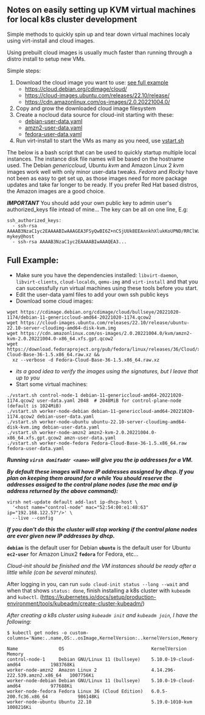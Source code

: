 ## Notes on easily setting up KVM virtual machines for local k8s cluster development

Simple methods to quickly spin up and tear down virtual machines localy using virt-install and cloud images.

Using prebuilt cloud images is usually much faster than running through a distro install to setup new VMs.

Simple steps:
1. Download the cloud image you want to use: [see full example](#full-example)
    - https://cloud.debian.org/cdimage/cloud/
    - https://cloud-images.ubuntu.com/releases/22.10/release/
    - https://cdn.amazonlinux.com/os-images/2.0.20221004.0/
1. Copy and grow the downloaded cloud image filesystem
1. Create a nocloud data source for cloud-init starting with these:
    - [debian-user-data.yaml](/debian-user-data.yaml)
    - [amzn2-user-data.yaml](/amzn2-user-data.yaml)
    - [fedora-user-data.yaml](/fedora-user-data.yaml)
1. Run virt-install to start the VMs as many as you need, use [vstart.sh](/vstart.sh)

The below is a bash script that can be used to quickly startup multiple local instances.
The instance disk file names will be based on the hostname used.
The Debian _genericcloud_, Ubuntu _kvm_ and Amazon Linux 2 _kvm_ images work well with
only minor user-data tweaks.  _Fedora_ and _Rocky_ have not been as easy to get set up,
as those images need for more package updates and take far longer to be ready.  If you
prefer Red Hat based distros, the Amazon images are a good choice.

***IMPORTANT*** You should add your own public key to admin user's authorized_keys
file intead of mine...
The key can be all on one line, E.g:
```
ssh_authorized_keys:
  - ssh-rsa AAAAB3NzaC1yc2EAAAABIwAAAGEA3FSyQwBI6Z+nCSjUUk8EEAnnkhXlukKoUPND/RRClWz2s5TCzIkd3Ou5+Cyz71X0XmazM3l5WgeErvtIwQMyT1KjNoMhoJMrJnWqQPOt5Q8zWd9qG7PBl9+eiH5qV7NZ mykey@host
  - ssh-rsa AAAAB3NzaC1yc2EAAAABIwAAAQEA3...
```

## Full Example:
- Make sure you have the dependencies installed: `libvirt-daemon`, `libvirt-clients`, `cloud-localds`, `qemu-img` and `virt-install` and that you can successfully run virtual machines using these tools before you start.
- Edit the user-data yaml files to add your own ssh public keys
- Download some cloud images:

```
wget https://cdimage.debian.org/cdimage/cloud/bullseye/20221020-1174/debian-11-genericcloud-amd64-20221020-1174.qcow2
wget https://cloud-images.ubuntu.com/releases/22.10/release/ubuntu-22.10-server-cloudimg-amd64-disk-kvm.img
wget https://cdn.amazonlinux.com/os-images/2.0.20221004.0/kvm/amzn2-kvm-2.0.20221004.0-x86_64.xfs.gpt.qcow2
wget https://download.fedoraproject.org/pub/fedora/linux/releases/36/Cloud/x86_64/images/Fedora-Cloud-Base-36-1.5.x86_64.raw.xz &&
  xz --verbose -d Fedora-Cloud-Base-36-1.5.x86_64.raw.xz
```
- _its a good idea to verify the images using the signatures, but I leave that up to you_
- Start some virtual machines:

```
./vstart.sh control-node-1 debian-11-genericcloud-amd64-20221020-1174.qcow2 user-data.yaml 2048  # 2048MiB for control-plane-node (default is 1024MiB)
./vstart.sh worker-node-debian debian-11-genericcloud-amd64-20221020-1174.qcow2 debian-user-data.yaml
./vstart.sh worker-node-ubuntu ubuntu-22.10-server-cloudimg-amd64-disk-kvm.img debian-user-data.yaml
./vstart.sh worker-node-amzn2 amzn2-kvm-2.0.20221004.0-x86_64.xfs.gpt.qcow2 amzn-user-data.yaml
./vstart.sh worker-node-fedora Fedora-Cloud-Base-36-1.5.x86_64.raw fedora-user-data.yaml
```


_**Running `virsh domifaddr <name>` will give you the ip addresses for a VM.**_

***By default these images will have IP addresses assigned by dhcp.
If you plan on keeping them around for a while You should reserve the
addresses assiged to the control plane nodes (use the mac and ip address
returned by the above command):***
```
virsh net-update default add-last ip-dhcp-host \
  '<host name="control-node" mac="52:54:00:e1:48:63" ip="192.168.122.57"/>' \
  --live --config
```
***If you don't do this the cluster will stop working if the control plane nodes
are ever given new IP addresses by dhcp.***

**`debian`** is the default user for Debian
**`ubuntu`** is the default user for Ubuntu
**`ec2-user`** for Amazon Linux2
**`fedora`** for Fedora, etc...

*Cloud-init should be finished and the VM instances should be ready after a little while (can be several minutes).*

After logging in you, can run `sudo cloud-init status --long --wait` and when that shows `status: done`,
finish installing a k8s cluster with `kubeadm` and `kubectl`. (https://kubernetes.io/docs/setup/production-environment/tools/kubeadm/create-cluster-kubeadm/)

_After creating a k8s cluster using `kubeadm init` and `kubeadm join`, I have the following:_

```
$ kubectl get nodes -o custom-columns='Name:..name,OS:..osImage,KernelVersion:..kernelVersion,Memory:..capacity.memory'
```
```
Name               OS                                KernelVersion                   Memory
control-node-1     Debian GNU/Linux 11 (bullseye)    5.10.0-19-cloud-amd64           1983768Ki
worker-node-amzn2  Amazon Linux 2                    4.14.296-222.539.amzn2.x86_64   1007756Ki
worker-node-debian Debian GNU/Linux 11 (bullseye)    5.10.0-19-cloud-amd64           977688Ki
worker-node-fedora Fedora Linux 36 (Cloud Edition)   6.0.5-200.fc36.x86_64           986148Ki
worker-node-ubuntu Ubuntu 22.10                      5.19.0-1010-kvm                 1008216Ki
```
